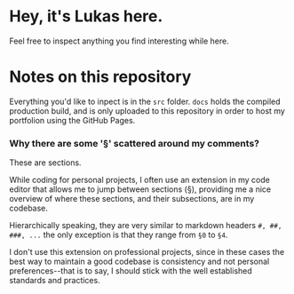 # Hey, it's Lukas here.

Feel free to inspect anything you find interesting while here.

# Notes on this repository

Everything you'd like to inpect is in the `src` folder. `docs` holds the
compiled production build, and is only uploaded to this repository in order
to host my portfolion using the GitHub Pages.

### Why there are some '§' scattered around my comments?

These are sections.

While coding for personal projects, I often use an extension in my code
editor that allows me to jump between sections (§), providing me a nice
overview of where these sections, and their subsections, are in my codebase.

Hierarchically speaking, they are very similar to markdown headers `#, ##, ###, ...`
the only exception is that they range from `§0` to `§4`.

I don't use this extension on professional projects, since in these cases
the best way to maintain a good codebase is consistency and not personal
preferences--that is to say, I should stick with the well established standards
and practices.

